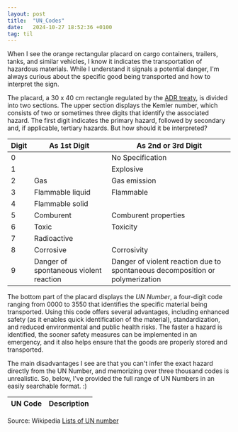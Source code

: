 ```yaml
---
layout: post
title:  "UN_Codes"
date:   2024-10-27 18:52:36 +0100
tag: til
---
```

When I see the orange rectangular placard on cargo containers, trailers, tanks, and similar vehicles, I know it indicates the transportation of hazardous materials. While I understand it signals a potential danger, I'm always curious about the specific good being transported and how to interpret the sign.

The placard, a 30 x 40 cm rectangle regulated by the [ADR treaty](https://unece.org/transport/standards/transport/dangerous-goods/adr-2023-agreement-concerning-international-carriage), is divided into two sections. The upper section displays the Kemler number, which consists of two or sometimes three digits that identify the associated hazard. The first digit indicates the primary hazard, followed by secondary and, if applicable, tertiary hazards. But how should it be interpreted?

| Digit | As 1st Digit                                    | As 2nd or 3rd Digit                                                 |
|-------|-------------------------------------------------|----------------------------------------------------------------------|
| 0     |                                                 | No Specification                                                    |
| 1     |                                                 | Explosive                                                           |
| 2     | Gas                                             | Gas emission                                                        |
| 3     | Flammable liquid                                | Flammable                                                           |
| 4     | Flammable solid                                 |                                                                      |
| 5     | Comburent                                       | Comburent properties                                                |
| 6     | Toxic                                           | Toxicity                                                            |
| 7     | Radioactive                                     |                                                                      |
| 8     | Corrosive                                       | Corrosivity                                                         |
| 9     | Danger of spontaneous violent reaction          | Danger of violent reaction due to spontaneous decomposition or polymerization |

The bottom part of the placard displays the *UN Number*, a four-digit code ranging from 0000 to 3550 that identifies the specific material being transported. Using this code offers several advantages, including enhanced safety (as it enables quick identification of the material), standardization, and reduced environmental and public health risks. The faster a hazard is identified, the sooner safety measures can be implemented in an emergency, and it also helps ensure that the goods are properly stored and transported.

The main disadvantages I see are that you can't infer the exact hazard directly from the UN Number, and memorizing over three thousand codes is unrealistic. So, below, I've provided the full range of UN Numbers in an easily searchable format. :)

  <table id="table" data-toggle="table" data-height="500" data-search="true" data-pagination="false">
    <thead>
      <tr>
        <th data-field="UN_Code">UN Code</th>
       <!-- <th data-field="Class">Class</th> --> 
        <th data-field="Description">Description</th>
      </tr>
    </thead>
    <tbody>
      <!-- Dynamic data will be loaded here -->
    </tbody>
  </table>

<p>Source: Wikipedia <a href="https://en.wikipedia.org/wiki/Category:Lists_of_UN_numbers" target="_blank">Lists of UN number</a></p>
